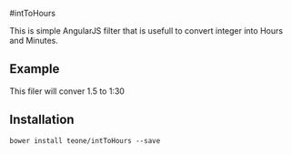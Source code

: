 #intToHours

This is simple AngularJS filter that is usefull to convert integer into Hours and Minutes.

## Example
This filer will conver 1.5 to 1:30

## Installation

`bower install teone/intToHours --save`